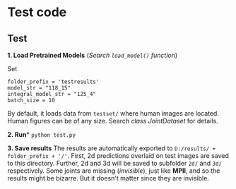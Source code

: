 # Test code


## Test

 **1. Load Pretrained Models** (*Search ```load_model()``` function*)
  
  Set 
  
  ```
  folder_prefix = 'testresults'
  model_str = "118_15"
  integral_model_str = "125_4"
  batch_size = 10
  ```
  
  By default, it loads data from ```testset/``` where human images are located. Human figures can be of any size.
  Search *class JointDataset* for details. 
  
 **2. Run*** ```python test.py```
 
 **3. Save results** The results are automatically exported to ```D:/results/ + folder_prefix + '/'```. First, 2d predictions overlaid on test images are saved to this directory. Further, 2d and 3d will be saved to subfolder ```2d/``` and ```3d/``` respectively. Some joints are missing (*invisible*), just like **MPII**, and so the results might be bizarre. But it doesn't matter since they are invisible.